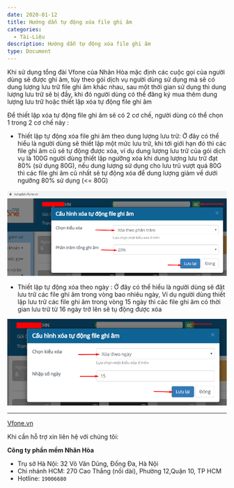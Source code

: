 ```yaml
---
date: 2020-01-12
title: Hướng dẫn tự động xóa file ghi âm
categories:
  - Tài-Liệu
description: Hướng dẫn tự động xóa file ghi âm
type: Document
---
```


Khi sử dụng tổng đài Vfone của Nhân Hòa mặc định các cuộc gọi của người dùng sẽ được ghi âm, tùy theo gói dịch vụ người dùng sử dụng mà sẽ có dung lượng lưu trữ file ghi âm khác nhau, sau một thời gian sử dụng thì dung lượng lưu trữ sẽ bị đầy, khi đó người dùng có thể đăng ký mua thêm dung lượng lưu trữ hoặc thiết lập xóa tự động file ghi âm

Để thiết lập xóa tự động file ghi âm sẽ có 2 cơ chế, người dùng có thể chọn 1 trong 2 cơ chế này :

+ Thiết lập tự động xóa file ghi âm theo dung lượng lưu trữ: Ở đây có thể hiểu là người dùng sẽ thiết lập một mức lưu trữ, khi tới giới hạn đó thì các file ghi âm cũ sẽ tự động được xóa, ví dụ dung lượng lưu trữ của gói dịch vụ là 100G người dùng thiết lập ngưỡng xóa khi dung lượng lưu trữ đạt 80% (sử dụng 80G), nếu dung lượng sử dụng cho lưu trũ vượt quá 80G thì các file ghi âm cũ nhất sẽ tự động xóa để dung lượng giảm về dưới ngưỡng 80% sử dụng (<= 80G)

![](/images/xoa-file-ghi-am/xoa-ghi-am1.png)

+ Thiết lập tự động xóa theo ngày : Ở đây có thể hiểu là người dùng sẽ đặt lưu trữ các file ghi âm trong vòng bao nhiêu ngày, Ví dụ người dùng thiết lập lưu trữ các file ghi âm trong vòng 15 ngày thì các file ghi âm có thời gian lưu trữ từ 16 ngày trở lên sẽ tụ động được xóa

![](/images/xoa-file-ghi-am/xoa-ghi-am2.png)


---
<a href="https://vfone.vn/" target="_blank">Vfone.vn</a>

Khi cần hỗ trợ xin liên hệ với chúng tôi:

**Công ty phần mềm Nhân Hòa**
- Trụ sở Hà Nội: 32 Võ Văn Dũng, Đống Đa, Hà Nội
- Chi nhánh HCM: 270 Cao Thắng (nối dài), Phường 12,Quận 10, TP HCM
- Hotline: `19006680`